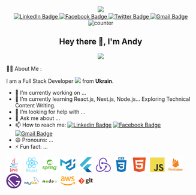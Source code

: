 <!-- **AndySanych/AndySanych** is a ✨ _special_ ✨ repository because its `README.md` (this file) appears on your GitHub profile. -->

<!-- header -->
<div id="header" align="center">
  <img src="https://media.giphy.com/media/IeRdg7gLkfK1ly2mFU/giphy.gif" width="150"/>
<!-- a network of social interactions and personal relationships -->
  <div id="badges">
  <a href="your-linkedin-URL">
    <img src="https://img.shields.io/badge/LinkedIn-0a66c2?style=flat-square&logo=linkedin&logoColor=inherit" alt="LinkedIn Badge"/>
  </a>
  <a href="your-facebook-URL">
    <img src="https://img.shields.io/badge/Facebook-1877f2?style=flat-square&logo=facebook&logoColor=white" alt="Facebook Badge"/>
  </a>
  <a href="your-twitter-URL">
    <img src="https://img.shields.io/badge/Twitter-1d9bf0?style=flat-square&logo=twitter&logoColor=white" alt="Twitter Badge"/>
  </a>
    <a href="mailto:andy.machula@gmail.com">
    <img src="https://img.shields.io/badge/Gmail-d3d3d3?style=flat-square&logo=gmail&logoColor=inherit" alt="Gmail Badge"/>
  </a>
</div>
<!--  github profile views counter  -->
  <img src="https://komarev.com/ghpvc/?username=AndySanych&style=flat-square&color=yellowgreen" alt="counter"/>
<!--  title greeting  -->
  <h2>Hey there 👋, I'm Andy</h2>
</div>
<div align="center">
  <img src="https://media.giphy.com/media/YOqZF2wH00Pr3rye73/giphy.gif" width="500" />
</div>

:man_technologist: About Me :

I am a Full Stack Developer <img src="https://media.giphy.com/media/WUlplcMpOCEmTGBtBW/giphy.gif" width="30"> from **Ukrain**.

<!-- - :telescope: I’m working as a Software Engineer and contributing to frontend and backend for building web applications.

- :seedling: Exploring Technical Content Writing.

- :zap: In my free time, I solve problems on GeeksforGeeks and read tech articles.

- :mailbox:How to reach me: [![Linkedin Badge](https://img.shields.io/badge/-kakbar-blue?style=flat&logo=Linkedin&logoColor=white)](your-linkedin-url)

Here are some ideas to get you started: -->

- 🔭 I’m currently working on ...
- 🌱 I’m currently learning React.js, Next.js, Node.js... Exploring Technical Content Writing.
- 🤔 I’m looking for help with ...
- 💬 Ask me about ...
- 📫 How to reach me: [![Linkedin Badge](https://img.shields.io/badge/-View_my_LinkeIn_Profile-0a66c2?style=flat&logo=Linkedin&logoColor=inherit)](your-linkedin-url) [![Facebook Badge](https://img.shields.io/badge/-Find_me_on_Facebook-1877f2?style=flat&logo=Facebook&logoColor=white)](https://www.facebook.com/profile.php?id=100024447743137) [![Gmail Badge](https://img.shields.io/badge/-Email_me-d3d3d3?style=flat&logo=Gmail&logoColor=inherit)](andy.machula@gmail.com)
- 😄 Pronouns: ...
- ⚡ Fun fact: ...
<div>
  <img src="https://github.com/devicons/devicon/blob/master/icons/java/java-original-wordmark.svg" title="Java" alt="Java" width="40" height="40"/>&nbsp;
  <img src="https://github.com/devicons/devicon/blob/master/icons/react/react-original-wordmark.svg" title="React" alt="React" width="40" height="40"/>&nbsp;
  <img src="https://github.com/devicons/devicon/blob/master/icons/spring/spring-original-wordmark.svg" title="Spring" alt="Spring" width="40" height="40"/>&nbsp;
  <img src="https://github.com/devicons/devicon/blob/master/icons/materialui/materialui-original.svg" title="Material UI" alt="Material UI" width="40" height="40"/>&nbsp;
  <img src="https://github.com/devicons/devicon/blob/master/icons/flutter/flutter-original.svg" title="Flutter" alt="Flutter" width="40" height="40"/>&nbsp;
  <img src="https://github.com/devicons/devicon/blob/master/icons/redux/redux-original.svg" title="Redux" alt="Redux " width="40" height="40"/>&nbsp;
  <img src="https://github.com/devicons/devicon/blob/master/icons/css3/css3-plain-wordmark.svg"  title="CSS3" alt="CSS" width="40" height="40"/>&nbsp;
  <img src="https://github.com/devicons/devicon/blob/master/icons/html5/html5-original.svg" title="HTML5" alt="HTML" width="40" height="40"/>&nbsp;
  <img src="https://github.com/devicons/devicon/blob/master/icons/javascript/javascript-original.svg" title="JavaScript" alt="JavaScript" width="40" height="40"/>&nbsp;
  <img src="https://github.com/devicons/devicon/blob/master/icons/firebase/firebase-plain-wordmark.svg" title="Firebase" alt="Firebase" width="40" height="40"/>&nbsp;
  <img src="https://github.com/devicons/devicon/blob/master/icons/gatsby/gatsby-original.svg" title="Gatsby"  alt="Gatsby" width="40" height="40"/>&nbsp;
  <img src="https://github.com/devicons/devicon/blob/master/icons/mysql/mysql-original-wordmark.svg" title="MySQL"  alt="MySQL" width="40" height="40"/>&nbsp;
  <img src="https://github.com/devicons/devicon/blob/master/icons/nodejs/nodejs-original-wordmark.svg" title="NodeJS" alt="NodeJS" width="40" height="40"/>&nbsp;
  <img src="https://github.com/devicons/devicon/blob/master/icons/amazonwebservices/amazonwebservices-plain-wordmark.svg" title="AWS" alt="AWS" width="40" height="40"/>&nbsp;
  <img src="https://github.com/devicons/devicon/blob/master/icons/git/git-original-wordmark.svg" title="Git" **alt="Git" width="40" height="40"/>
</div>
